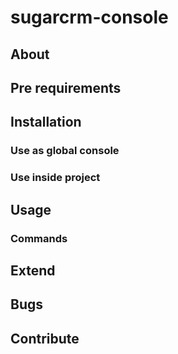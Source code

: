 sugarcrm-console
===============

About
---------------------

Pre requirements
---------------------

Installation
---------------------

### Use as global console

### Use inside project

Usage
---------------------

### Commands

Extend
---------------------

Bugs
---------------------

Contribute
---------------------
